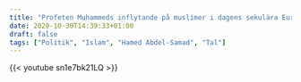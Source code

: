 ```yaml
---
title: "Profeten Muhammeds inflytande på muslimer i dagens sekulära Europa"
date: 2020-10-30T14:39:33+01:00
draft: false
tags: ["Politik", "Islam", "Hamed Abdel-Samad", "Tal"]
---
```


{{< youtube sn1e7bk21LQ >}}

